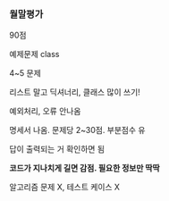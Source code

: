 ### 월말평가

90점

예제문제 class

4~5 문제

리스트 말고 딕셔너리, 클래스 많이 쓰기!

예외처리, 오류 안나옴

명세서 나옴. 문제당 2~30점. 부분점수 유

답이 출력되는 거 확인하면 됨

**코드가 지나치게 길면 감점. 필요한 정보만 딱딱**

알고리즘 문제 X, 테스트 케이스 X